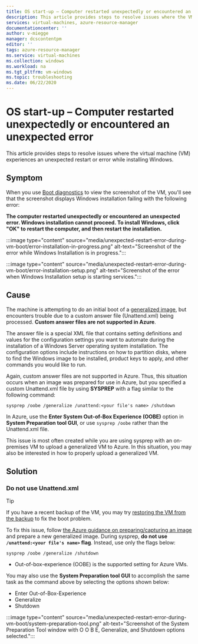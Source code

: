 ```yaml
---
title: OS start-up – Computer restarted unexpectedly or encountered an unexpected error
description: This article provides steps to resolve issues where the VM experiences an unexpected restart or error while installing Windows.
services: virtual-machines, azure-resource-manager
documentationcenter: ''
author: v-miegge
manager: dcscontentpm
editor: ''
tags: azure-resource-manager
ms.service: virtual-machines
ms.collection: windows
ms.workload: na
ms.tgt_pltfrm: vm-windows
ms.topic: troubleshooting
ms.date: 06/22/2020
---
```


# OS start-up – Computer restarted unexpectedly or encountered an unexpected error

This article provides steps to resolve issues where the virtual machine (VM) experiences an unexpected restart or error while installing Windows.

## Symptom

When you use [Boot diagnostics](./boot-diagnostics.md) to view the screenshot of the VM, you'll see that the screenshot displays Windows installation failing with the following error:

**The computer restarted unexpectedly or encountered an unexpected error. Windows installation cannot proceed. To install Windows, click "OK" to restart the computer, and then restart the installation.**

:::image type="content" source="media/unexpected-restart-error-during-vm-boot/error-installation-in-progress.png" alt-text="Screenshot of the error while Windows Installation is in progress.":::
 
:::image type="content" source="media/unexpected-restart-error-during-vm-boot/error-installation-setup.png" alt-text="Screenshot of the error when Windows Installation setup is starting services.":::

## Cause

The machine is attempting to do an initial boot of a [generalized image](/windows-hardware/manufacture/desktop/sysprep--generalize--a-windows-installation), but encounters trouble due to a custom answer file (Unattend.xml) being processed. **Custom answer files are not supported in Azure**. 

The answer file is a special XML file that contains setting definitions and values for the configuration settings you want to automate during the installation of a Windows Server operating system installation. The configuration options include instructions on how to partition disks, where to find the Windows image to be installed, product keys to apply, and other commands you would like to run.

Again, custom answer files are not supported in Azure. Thus, this situation occurs when an image was prepared for use in Azure, but you specified a custom Unattend.xml file by using **SYSPREP** with a flag similar to the following command:

`sysprep /oobe /generalize /unattend:<your file's name> /shutdown`

In Azure, use the **Enter System Out-of-Box Experience (OOBE)** option in **System Preparation tool GUI**, or use `sysprep /oobe` rather than the Unattend.xml file.

This issue is most often created while you are using sysprep with an on-premises VM to upload a generalized VM to Azure. In this situation, you may also be interested in how to properly upload a generalized VM.

## Solution

### Do not use Unattend.xml

> [!TIP]
> If you have a recent backup of the VM, you may try [restoring the VM from the backup](/azure/backup/backup-azure-arm-restore-vms) to fix the boot problem.

To fix this issue, follow [the Azure guidance on preparing/capturing an image](/azure/virtual-machines/windows/upload-generalized-managed) and prepare a new generalized image. During sysprep, **do not use `/unattend:<your file's name>` flag**. Instead, use only the flags below:

`sysprep /oobe /generalize /shutdown`

- Out-of-box-experience (OOBE) is the supported setting for Azure VMs.

You may also use the **System Preparation tool GUI** to accomplish the same task as the command above by selecting the options shown below:

- Enter Out-of-Box-Experience
- Generalize
- Shutdown
 
:::image type="content" source="media/unexpected-restart-error-during-vm-boot/system-preparation-tool.png" alt-text="Screenshot of the System Preparation Tool window with O O B E, Generalize, and Shutdown options selected.":::
